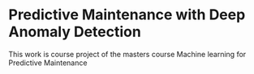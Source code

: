 # Predictive Maintenance with Deep Anomaly Detection

This work is course project of the masters course Machine learning for Predictive Maintenance 
